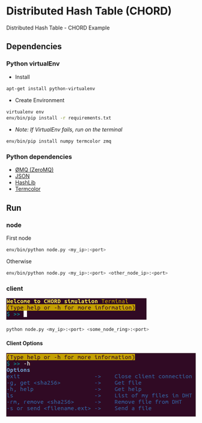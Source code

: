 # Distributed Hash Table (CHORD)
Distributed Hash Table - CHORD Example

## Dependencies
### Python virtualEnv

* Install
```bash
apt-get install python-virtualenv
```

* Create Environment
```bash
virtualenv env
env/bin/pip install -r requirements.txt
```
* _Note: If VirtualEnv fails, run on the terminal_
```bash
env/bin/pip install numpy termcolor zmq
```

### Python dependencies
* [ØMQ (ZeroMQ)](http://zeromq.org)
* [JSON](https://docs.python.org/2/library/json.html)
* [HashLib](https://docs.python.org/2/library/hashlib.html)
* [Termcolor](https://pypi.python.org/pypi/termcolor)

## Run

### node

First node
```bash
env/bin/python node.py <my_ip>:<port>
```
Otherwise
```bash
env/bin/python node.py <my_ip>:<port> <other_node_ip>:<port>
```

### client
![Terminal](media/terminal.png)
```bash
python node.py <my_ip>:<port> <some_node_ring>:<port>
```

#### Client Options
![Terminal](media/help.png)
